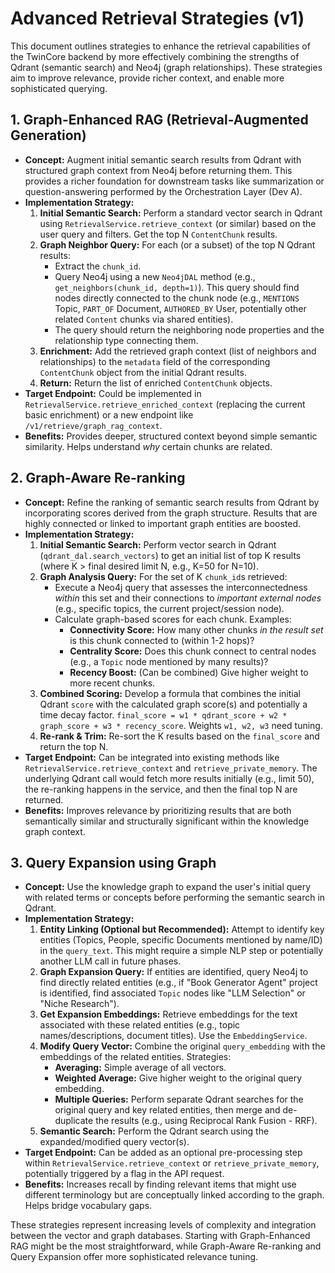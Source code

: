# Advanced Retrieval Strategies (v1)

This document outlines strategies to enhance the retrieval capabilities of the TwinCore backend by more effectively combining the strengths of Qdrant (semantic search) and Neo4j (graph relationships). These strategies aim to improve relevance, provide richer context, and enable more sophisticated querying.

## 1. Graph-Enhanced RAG (Retrieval-Augmented Generation)

*   **Concept:** Augment initial semantic search results from Qdrant with structured graph context from Neo4j before returning them. This provides a richer foundation for downstream tasks like summarization or question-answering performed by the Orchestration Layer (Dev A).
*   **Implementation Strategy:**
    1.  **Initial Semantic Search:** Perform a standard vector search in Qdrant using `RetrievalService.retrieve_context` (or similar) based on the user query and filters. Get the top N `ContentChunk` results.
    2.  **Graph Neighbor Query:** For each (or a subset) of the top N Qdrant results:
        *   Extract the `chunk_id`.
        *   Query Neo4j using a new `Neo4jDAL` method (e.g., `get_neighbors(chunk_id, depth=1)`). This query should find nodes directly connected to the chunk node (e.g., `MENTIONS` Topic, `PART_OF` Document, `AUTHORED_BY` User, potentially other related `Content` chunks via shared entities).
        *   The query should return the neighboring node properties and the relationship type connecting them.
    3.  **Enrichment:** Add the retrieved graph context (list of neighbors and relationships) to the `metadata` field of the corresponding `ContentChunk` object from the initial Qdrant results.
    4.  **Return:** Return the list of enriched `ContentChunk` objects.
*   **Target Endpoint:** Could be implemented in `RetrievalService.retrieve_enriched_context` (replacing the current basic enrichment) or a new endpoint like `/v1/retrieve/graph_rag_context`.
*   **Benefits:** Provides deeper, structured context beyond simple semantic similarity. Helps understand *why* certain chunks are related.

## 2. Graph-Aware Re-ranking

*   **Concept:** Refine the ranking of semantic search results from Qdrant by incorporating scores derived from the graph structure. Results that are highly connected or linked to important graph entities are boosted.
*   **Implementation Strategy:**
    1.  **Initial Semantic Search:** Perform vector search in Qdrant (`qdrant_dal.search_vectors`) to get an initial list of top K results (where K > final desired limit N, e.g., K=50 for N=10).
    2.  **Graph Analysis Query:** For the set of K `chunk_id`s retrieved:
        *   Execute a Neo4j query that assesses the interconnectedness *within* this set and their connections to *important external nodes* (e.g., specific topics, the current project/session node).
        *   Calculate graph-based scores for each chunk. Examples:
            *   **Connectivity Score:** How many other chunks *in the result set* is this chunk connected to (within 1-2 hops)?
            *   **Centrality Score:** Does this chunk connect to central nodes (e.g., a `Topic` node mentioned by many results)?
            *   **Recency Boost:** (Can be combined) Give higher weight to more recent chunks.
    3.  **Combined Scoring:** Develop a formula that combines the initial Qdrant `score` with the calculated graph score(s) and potentially a time decay factor. `final_score = w1 * qdrant_score + w2 * graph_score + w3 * recency_score`. Weights `w1, w2, w3` need tuning.
    4.  **Re-rank & Trim:** Re-sort the K results based on the `final_score` and return the top N.
*   **Target Endpoint:** Can be integrated into existing methods like `RetrievalService.retrieve_context` and `retrieve_private_memory`. The underlying Qdrant call would fetch more results initially (e.g., limit 50), the re-ranking happens in the service, and then the final top N are returned.
*   **Benefits:** Improves relevance by prioritizing results that are both semantically similar and structurally significant within the knowledge graph context.

## 3. Query Expansion using Graph

*   **Concept:** Use the knowledge graph to expand the user's initial query with related terms or concepts before performing the semantic search in Qdrant.
*   **Implementation Strategy:**
    1.  **Entity Linking (Optional but Recommended):** Attempt to identify key entities (Topics, People, specific Documents mentioned by name/ID) in the `query_text`. This might require a simple NLP step or potentially another LLM call in future phases.
    2.  **Graph Expansion Query:** If entities are identified, query Neo4j to find directly related entities (e.g., if "Book Generator Agent" project is identified, find associated `Topic` nodes like "LLM Selection" or "Niche Research").
    3.  **Get Expansion Embeddings:** Retrieve embeddings for the text associated with these related entities (e.g., topic names/descriptions, document titles). Use the `EmbeddingService`.
    4.  **Modify Query Vector:** Combine the original `query_embedding` with the embeddings of the related entities. Strategies:
        *   **Averaging:** Simple average of all vectors.
        *   **Weighted Average:** Give higher weight to the original query embedding.
        *   **Multiple Queries:** Perform separate Qdrant searches for the original query and key related entities, then merge and de-duplicate the results (e.g., using Reciprocal Rank Fusion - RRF).
    5.  **Semantic Search:** Perform the Qdrant search using the expanded/modified query vector(s).
*   **Target Endpoint:** Can be added as an optional pre-processing step within `RetrievalService.retrieve_context` or `retrieve_private_memory`, potentially triggered by a flag in the API request.
*   **Benefits:** Increases recall by finding relevant items that might use different terminology but are conceptually linked according to the graph. Helps bridge vocabulary gaps.

These strategies represent increasing levels of complexity and integration between the vector and graph databases. Starting with Graph-Enhanced RAG might be the most straightforward, while Graph-Aware Re-ranking and Query Expansion offer more sophisticated relevance tuning. 